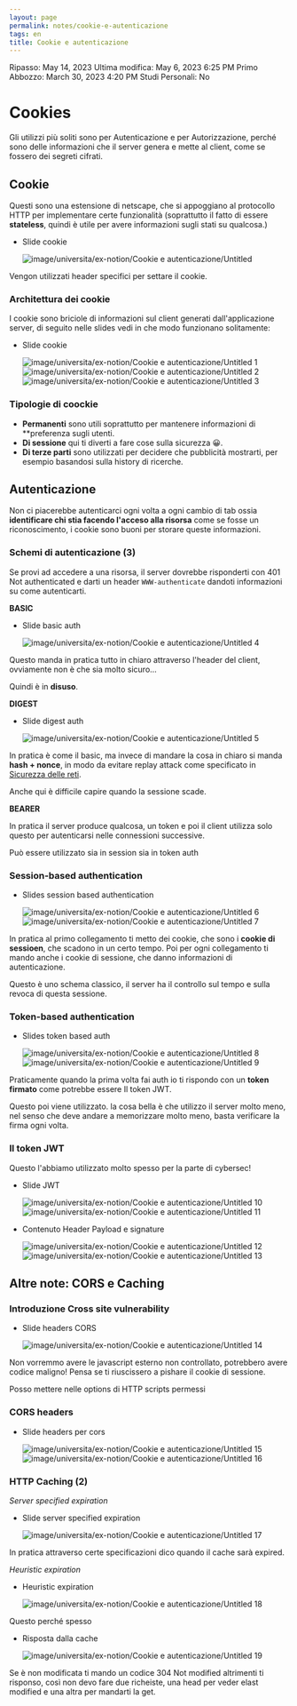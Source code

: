 ```yaml
---
layout: page
permalink: notes/cookie-e-autenticazione
tags: en
title: Cookie e autenticazione
---
```


Ripasso: May 14, 2023
Ultima modifica: May 6, 2023 6:25 PM
Primo Abbozzo: March 30, 2023 4:20 PM
Studi Personali: No

# Cookies

Gli utilizzi più soliti sono per Autenticazione e per  Autorizzazione, perché sono delle informazioni che il server genera e mette al client, come se fossero dei segreti cifrati.

## Cookie

Questi sono una estensione di netscape, che si appoggiano al protocollo HTTP per implementare certe funzionalità (soprattutto il fatto di essere **stateless**, quindi è utile per avere informazioni sugli stati su qualcosa.)

- Slide cookie

    <img src="/images/notes/image/universita/ex-notion/Cookie e autenticazione/Untitled.png" alt="image/universita/ex-notion/Cookie e autenticazione/Untitled">


Vengon utilizzati header specifici per settare il cookie.

### Architettura dei cookie

I cookie sono briciole di informazioni sul client generati dall'applicazione server, di seguito nelle slides vedi in che modo funzionano solitamente:

- Slide cookie

    <img src="/images/notes/image/universita/ex-notion/Cookie e autenticazione/Untitled 1.png" alt="image/universita/ex-notion/Cookie e autenticazione/Untitled 1">

    <img src="/images/notes/image/universita/ex-notion/Cookie e autenticazione/Untitled 2.png" alt="image/universita/ex-notion/Cookie e autenticazione/Untitled 2">

    <img src="/images/notes/image/universita/ex-notion/Cookie e autenticazione/Untitled 3.png" alt="image/universita/ex-notion/Cookie e autenticazione/Untitled 3">


### Tipologie di coockie

- **Permanenti** sono utili soprattutto per mantenere informazioni di **preferenza sugli utenti.
- **Di sessione** qui ti diverti a fare cose sulla sicurezza 😀.
- **Di terze parti** sono utilizzati per decidere che pubblicità mostrarti, per esempio basandosi sulla history di ricerche.

## Autenticazione

Non ci piacerebbe autenticarci ogni volta a ogni cambio di tab ossia **identificare chi stia facendo l'acceso alla risorsa** come se fosse un riconoscimento, i cookie sono buoni per storare queste informazioni.

### Schemi di autenticazione (3)

Se provi ad accedere a una risorsa, il server dovrebbe risponderti con 401 Not authenticated e darti un header `WWW-authenticate` dandoti informazioni su come autenticarti.

**BASIC**

- Slide basic auth

    <img src="/images/notes/image/universita/ex-notion/Cookie e autenticazione/Untitled 4.png" alt="image/universita/ex-notion/Cookie e autenticazione/Untitled 4">


Questo manda in pratica tutto in chiaro attraverso l'header del client, ovviamente non è che sia molto sicuro…

Quindi è in **disuso**.

**DIGEST**

- Slide digest auth

    <img src="/images/notes/image/universita/ex-notion/Cookie e autenticazione/Untitled 5.png" alt="image/universita/ex-notion/Cookie e autenticazione/Untitled 5">


In pratica è come il basic, ma invece di mandare la cosa in chiaro si manda **hash + nonce**, in modo da evitare replay attack come specificato in [Sicurezza delle reti](/notes/sicurezza-delle-reti).

Anche qui è difficile capire quando la sessione scade.

**BEARER**

In pratica il server produce qualcosa, un token e poi il client utilizza solo questo per autenticarsi nelle connessioni successive.

Può essere utilizzato sia in session sia in token auth

### Session-based authentication

- Slides session based authentication

    <img src="/images/notes/image/universita/ex-notion/Cookie e autenticazione/Untitled 6.png" alt="image/universita/ex-notion/Cookie e autenticazione/Untitled 6">

    <img src="/images/notes/image/universita/ex-notion/Cookie e autenticazione/Untitled 7.png" alt="image/universita/ex-notion/Cookie e autenticazione/Untitled 7">


In pratica al primo collegamento ti metto dei cookie, che sono i **cookie di sessioen**, che scadono in un certo tempo. Poi per ogni collegamento ti mando anche i cookie di sessione, che danno informazioni di autenticazione.

Questo è uno schema classico, il server ha il controllo sul tempo e sulla revoca di questa sessione.

### Token-based authentication

- Slides token based auth

    <img src="/images/notes/image/universita/ex-notion/Cookie e autenticazione/Untitled 8.png" alt="image/universita/ex-notion/Cookie e autenticazione/Untitled 8">

    <img src="/images/notes/image/universita/ex-notion/Cookie e autenticazione/Untitled 9.png" alt="image/universita/ex-notion/Cookie e autenticazione/Untitled 9">


Praticamente quando la prima volta fai auth io ti rispondo con un **token firmato** come potrebbe essere Il token JWT.

Questo poi viene utilizzato. la cosa bella è che utilizzo il server molto meno, nel senso che deve andare a memorizzare molto meno, basta verificare la firma ogni volta.

### Il token JWT

Questo l'abbiamo utilizzato molto spesso per la parte di cybersec!

- Slide JWT

    <img src="/images/notes/image/universita/ex-notion/Cookie e autenticazione/Untitled 10.png" alt="image/universita/ex-notion/Cookie e autenticazione/Untitled 10">

    <img src="/images/notes/image/universita/ex-notion/Cookie e autenticazione/Untitled 11.png" alt="image/universita/ex-notion/Cookie e autenticazione/Untitled 11">

- Contenuto Header Payload e signature

    <img src="/images/notes/image/universita/ex-notion/Cookie e autenticazione/Untitled 12.png" alt="image/universita/ex-notion/Cookie e autenticazione/Untitled 12">

    <img src="/images/notes/image/universita/ex-notion/Cookie e autenticazione/Untitled 13.png" alt="image/universita/ex-notion/Cookie e autenticazione/Untitled 13">


## Altre note: CORS e Caching

### Introduzione Cross site vulnerability

- Slide headers CORS

    <img src="/images/notes/image/universita/ex-notion/Cookie e autenticazione/Untitled 14.png" alt="image/universita/ex-notion/Cookie e autenticazione/Untitled 14">


Non vorremmo avere le javascript esterno non controllato, potrebbero avere codice maligno! Pensa se ti riuscissero a pishare il cookie di sessione.

Posso mettere nelle options di HTTP scripts permessi

### CORS headers

- Slide headers per cors

    <img src="/images/notes/image/universita/ex-notion/Cookie e autenticazione/Untitled 15.png" alt="image/universita/ex-notion/Cookie e autenticazione/Untitled 15">

    <img src="/images/notes/image/universita/ex-notion/Cookie e autenticazione/Untitled 16.png" alt="image/universita/ex-notion/Cookie e autenticazione/Untitled 16">


### HTTP Caching (2)

*Server specified expiration*

- Slide server specified expiration

    <img src="/images/notes/image/universita/ex-notion/Cookie e autenticazione/Untitled 17.png" alt="image/universita/ex-notion/Cookie e autenticazione/Untitled 17">


In pratica attraverso certe specificazioni dico quando il cache sarà expired.

*Heuristic expiration*

- Heuristic expiration

    <img src="/images/notes/image/universita/ex-notion/Cookie e autenticazione/Untitled 18.png" alt="image/universita/ex-notion/Cookie e autenticazione/Untitled 18">


Questo perché spesso

- Risposta dalla cache

    <img src="/images/notes/image/universita/ex-notion/Cookie e autenticazione/Untitled 19.png" alt="image/universita/ex-notion/Cookie e autenticazione/Untitled 19">


Se è non modificata ti mando un codice 304 Not modified altrimenti ti risponso, così non devo fare due richeiste, una head per veder elast modified e una altra per mandarti la get.